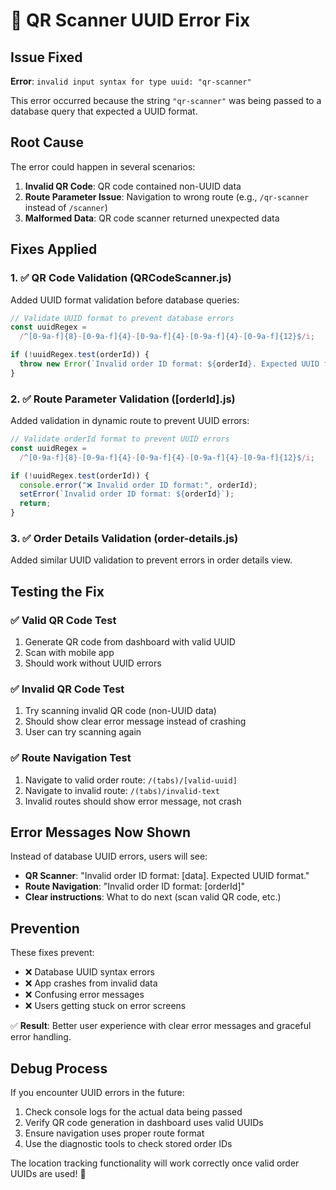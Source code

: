 # 🔧 QR Scanner UUID Error Fix

## Issue Fixed

**Error**: `invalid input syntax for type uuid: "qr-scanner"`

This error occurred because the string `"qr-scanner"` was being passed to a database query that expected a UUID format.

## Root Cause

The error could happen in several scenarios:

1. **Invalid QR Code**: QR code contained non-UUID data
2. **Route Parameter Issue**: Navigation to wrong route (e.g., `/qr-scanner` instead of `/scanner`)
3. **Malformed Data**: QR code scanner returned unexpected data

## Fixes Applied

### 1. ✅ **QR Code Validation** (QRCodeScanner.js)

Added UUID format validation before database queries:

```javascript
// Validate UUID format to prevent database errors
const uuidRegex =
  /^[0-9a-f]{8}-[0-9a-f]{4}-[0-9a-f]{4}-[0-9a-f]{4}-[0-9a-f]{12}$/i;

if (!uuidRegex.test(orderId)) {
  throw new Error(`Invalid order ID format: ${orderId}. Expected UUID format.`);
}
```

### 2. ✅ **Route Parameter Validation** ([orderId].js)

Added validation in dynamic route to prevent UUID errors:

```javascript
// Validate orderId format to prevent UUID errors
const uuidRegex =
  /^[0-9a-f]{8}-[0-9a-f]{4}-[0-9a-f]{4}-[0-9a-f]{4}-[0-9a-f]{12}$/i;

if (!uuidRegex.test(orderId)) {
  console.error("❌ Invalid order ID format:", orderId);
  setError(`Invalid order ID format: ${orderId}`);
  return;
}
```

### 3. ✅ **Order Details Validation** (order-details.js)

Added similar UUID validation to prevent errors in order details view.

## Testing the Fix

### ✅ **Valid QR Code Test**

1. Generate QR code from dashboard with valid UUID
2. Scan with mobile app
3. Should work without UUID errors

### ✅ **Invalid QR Code Test**

1. Try scanning invalid QR code (non-UUID data)
2. Should show clear error message instead of crashing
3. User can try scanning again

### ✅ **Route Navigation Test**

1. Navigate to valid order route: `/(tabs)/[valid-uuid]`
2. Navigate to invalid route: `/(tabs)/invalid-text`
3. Invalid routes should show error message, not crash

## Error Messages Now Shown

Instead of database UUID errors, users will see:

- **QR Scanner**: "Invalid order ID format: [data]. Expected UUID format."
- **Route Navigation**: "Invalid order ID format: [orderId]"
- **Clear instructions**: What to do next (scan valid QR code, etc.)

## Prevention

These fixes prevent:

- ❌ Database UUID syntax errors
- ❌ App crashes from invalid data
- ❌ Confusing error messages
- ❌ Users getting stuck on error screens

✅ **Result**: Better user experience with clear error messages and graceful error handling.

## Debug Process

If you encounter UUID errors in the future:

1. Check console logs for the actual data being passed
2. Verify QR code generation in dashboard uses valid UUIDs
3. Ensure navigation uses proper route format
4. Use the diagnostic tools to check stored order IDs

The location tracking functionality will work correctly once valid order UUIDs are used! 🎯
